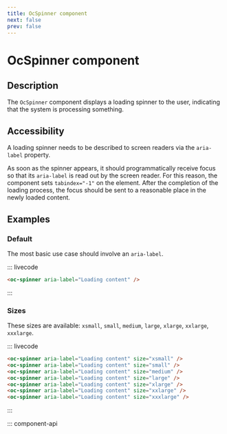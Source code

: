 ```yaml
---
title: OcSpinner component
next: false
prev: false
---
```


# OcSpinner component

## Description

The `OcSpinner` component displays a loading spinner to the user, indicating that the system is processing something.

## Accessibility

A loading spinner needs to be described to screen readers via the `aria-label` property.

As soon as the spinner appears, it should programmatically receive focus so that its `aria-label` is read out by the screen reader. For this reason, the component sets `tabindex="-1"` on the element. After the completion of the loading process, the focus should be sent to a reasonable place in the newly loaded content.

## Examples

### Default

The most basic use case should involve an `aria-label`.

::: livecode
```html
<oc-spinner aria-label="Loading content" />
```
:::

### Sizes

These sizes are available: `xsmall`, `small`, `medium`, `large`, `xlarge`, `xxlarge`, `xxxlarge`.

::: livecode
```html
<oc-spinner aria-label="Loading content" size="xsmall" />
<oc-spinner aria-label="Loading content" size="small" />
<oc-spinner aria-label="Loading content" size="medium" />
<oc-spinner aria-label="Loading content" size="large" />
<oc-spinner aria-label="Loading content" size="xlarge" />
<oc-spinner aria-label="Loading content" size="xxlarge" />
<oc-spinner aria-label="Loading content" size="xxxlarge" />
```
:::

::: component-api
